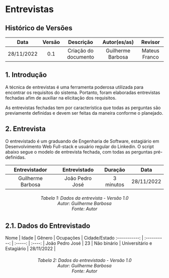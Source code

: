 # Entrevistas

## Histórico de Versões

**Data** | **Versão** | **Descrição** | **Autor(es/as)** | **Revisor** |
:---: | :---: | :---: | :---: | :---: |
28/11/2022 | 0.1 | Criação do documento | Guilherme Barbosa | Mateus Franco |

## 1. Introdução
A técnica de entrevistas é uma ferramenta poderosa utilizada para encontrar os requisitos do sistema. Portanto, foram elaboradas entrevistas fechadas afim de auxiliar na elicitação dos requisitos.

As entrevistas fechadas tem por característica que todas as perguntas são previamente definidas e devem ser feitas da maneira conforme o planejado.

## 2. Entrevista
O entrevistado é um graduando de Engenharia de Software, estagiário em Desenvolvimento Web Full-stack e usuário regular do Linkedin. O script abaixo segue o modelo de entrevista fechada, com todas as perguntas pré-definidas.

Entrevistador | Entrevistado | Duração | Data |
:-----------: | :----------: | :-----: | :----: |
Guilherme Barbosa | João Pedro José | 3 minutos | 28/11/2022 |

<h6 align = "center"> Tabela 1: Dados da entrevista - Versão 1.0
<br> Autor: Guilherme Barbosa 
<br> Fonte: Autor </h6>

## 2.1. Dados do Entrevistado

Nome | Idade | Gênero | Ocupações | Cidade/Estado
:-----------: | :----------: | :-----: | :----: |
João Pedro José | 23 | Não binário | Universitário e Estagiário | 28/11/2022 |

<h6 align = "center"> Tabela 2: Dados do entrevistado - Versão 1.0
<br> Autor: Guilherme Barbosa 
<br> Fonte: Autor </h6>